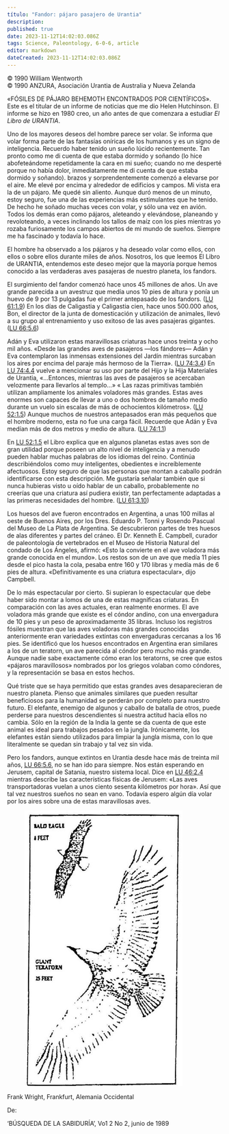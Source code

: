 ```yaml
---
título: "Fandor: pájaro pasajero de Urantia"
description: 
published: true
date: 2023-11-12T14:02:03.086Z
tags: Science, Paleontology, 6-0-6, article
editor: markdown
dateCreated: 2023-11-12T14:02:03.086Z
---
```


<p class="v-card v-sheet theme--light grey lighten-3 px-2 py-1">© 1990 William Wentworth<br>© 1990 ANZURA, Asociación Urantia de Australia y Nueva Zelanda</p>


«FÓSILES DE PÁJARO BEHEMOTH ENCONTRADOS POR CIENTÍFICOS». Este es el titular de un informe de noticias que me dio Helen Hutchinson. El informe se hizo en 1980 creo, un año antes de que comenzara a estudiar _El Libro de URANTIA_.

Uno de los mayores deseos del hombre parece ser volar. Se informa que volar forma parte de las fantasías oníricas de los humanos y es un signo de inteligencia. Recuerdo haber tenido un sueño lúcido recientemente. Tan pronto como me di cuenta de que estaba dormido y soñando (lo hice abofeteándome repetidamente la cara en mi sueño; cuando no me desperté porque no había dolor, inmediatamente me di cuenta de que estaba dormido y soñando). brazos y sorprendentemente comenzó a elevarse por el aire. Me elevé por encima y alrededor de edificios y campos. Mi vista era la de un pájaro. Me quedé sin aliento. Aunque duró menos de un minuto, estoy seguro, fue una de las experiencias más estimulantes que he tenido. De hecho he soñado muchas veces con volar, y sólo una vez en avión. Todos los demás eran como pájaros, aleteando y elevándose, planeando y revoloteando, a veces inclinando los tallos de maíz con los pies mientras yo rozaba furiosamente los campos abiertos de mi mundo de sueños. Siempre me ha fascinado y todavía lo hace.

El hombre ha observado a los pájaros y ha deseado volar como ellos, con ellos o sobre ellos durante miles de años. Nosotros, los que leemos El Libro de URANTIA, entendemos este deseo mejor que la mayoría porque hemos conocido a las verdaderas aves pasajeras de nuestro planeta, los fandors.

El surgimiento del fandor comenzó hace unos 45 millones de años. Un ave grande parecida a un avestruz que medía unos 10 pies de altura y ponía un huevo de 9 por 13 pulgadas fue el primer antepasado de los fandors. ([LU 61:1.9](/es/The_Urantia_Book/61#p1_9)) En los días de Caligastia y Caligastia cien, hace unos 500.000 años, Bon, el director de la junta de domesticación y utilización de animales, llevó a su grupo al entrenamiento y uso exitoso de las aves pasajeras gigantes. ([LU 66:5.6](/es/The_Urantia_Book/66#p5_6))

Adán y Eva utilizaron estas maravillosas criaturas hace unos treinta y ocho mil años. «Desde las grandes aves de pasajeros —los fándores— Adán y Eva contemplaron las inmensas extensiones del Jardín mientras surcaban los aires por encima del paraje más hermoso de la Tierra». ([LU 74:3.4](/es/The_Urantia_Book/74#p3_4)) En [LU 74:4.4](/es/The_Urantia_Book/74#p4_4) vuelve a mencionar su uso por parte del Hijo y la Hija Materiales de Urantia, «...Entonces, mientras las aves de pasajeros se acercaban velozmente para llevarlos al templo...» « Las razas primitivas también utilizan ampliamente los animales voladores más grandes. Estas aves enormes son capaces de llevar a uno o dos hombres de tamaño medio durante un vuelo sin escalas de más de ochocientos kilómetros». ([LU 52:1.5](/es/The_Urantia_Book/52#p1_5)) Aunque muchos de nuestros antepasados eran más pequeños que el hombre moderno, esta no fue una carga fácil. Recuerde que Adán y Eva medían más de dos metros y medio de altura. ([LU 74:1.1](/es/The_Urantia_Book/74#p1_1))

En [LU 52:1.5](/es/The_Urantia_Book/52#p1_5) el Libro explica que en algunos planetas estas aves son de gran utilidad porque poseen un alto nivel de inteligencia y a menudo pueden hablar muchas palabras de los idiomas del reino. Continúa describiéndolos como muy inteligentes, obedientes e increíblemente afectuosos. Estoy seguro de que las personas que montan a caballo podrán identificarse con esta descripción. Me gustaría señalar también que si nunca hubieras visto u oído hablar de un caballo, probablemente no creerías que una criatura así pudiera existir, tan perfectamente adaptadas a las primeras necesidades del hombre. ([LU 61:3.10](/es/The_Urantia_Book/61#p3_10))

Los huesos del ave fueron encontrados en Argentina, a unas 100 millas al oeste de Buenos Aires, por los Dres. Eduardo P. Tonni y Rosendo Pascual del Museo de La Plata de Argentina. Se descubrieron partes de tres huesos de alas diferentes y partes del cráneo. El Dr. Kenneth E. Campbell, curador de paleontología de vertebrados en el Museo de Historia Natural del condado de Los Ángeles, afirmó: «Esto la convierte en el ave voladora más grande conocida en el mundo». Los restos son de un ave que medía 11 pies desde el pico hasta la cola, pesaba entre 160 y 170 libras y medía más de 6 pies de altura. «Definitivamente es una criatura espectacular», dijo Campbell.

De lo más espectacular por cierto. Si supieran lo espectacular que debe haber sido montar a lomos de una de estas magníficas criaturas. En comparación con las aves actuales, eran realmente enormes. El ave voladora más grande que existe es el cóndor andino, con una envergadura de 10 pies y un peso de aproximadamente 35 libras. Incluso los registros fósiles muestran que las aves voladoras más grandes conocidas anteriormente eran variedades extintas con envergaduras cercanas a los 16 pies. Se identificó que los huesos encontrados en Argentina eran similares a los de un teratorn, un ave parecida al cóndor pero mucho más grande. Aunque nadie sabe exactamente cómo eran los teratorns, se cree que estos «pájaros maravillosos» nombrados por los griegos volaban como cóndores, y la representación se basa en estos hechos.

Qué triste que se haya permitido que estas grandes aves desaparecieran de nuestro planeta. Pienso que animales similares que pueden resultar beneficiosos para la humanidad se perderán por completo para nuestro futuro. El elefante, enemigo de algunos y caballo de batalla de otros, puede perderse para nuestros descendientes si nuestra actitud hacia ellos no cambia. Sólo en la región de la India la gente se da cuenta de que este animal es ideal para trabajos pesados en la jungla. Irónicamente, los elefantes están siendo utilizados para limpiar la jungla misma, con lo que literalmente se quedan sin trabajo y tal vez sin vida.

Pero los fandors, aunque extintos en Urantia desde hace más de treinta mil años, [LU 66:5.6](/es/The_Urantia_Book/66#p5_6), no se han ido para siempre. Nos están esperando en Jerusem, capital de Satania, nuestro sistema local. Dice en [LU 46:2.4](/es/The_Urantia_Book/46#p2_4) mientras describe las características físicas de Jerusem: «Las aves transportadoras vuelan a unos ciento sesenta kilómetros por hora». Así que tal vez nuestros sueños no sean en vano. Todavía espero algún día volar por los aires sobre una de estas maravillosas aves.

<figure id="Figure_2" class="image urantiapedia" alt="fandor">
<img src="/image/article/606/fandor.jpg">
</figure>

Frank Wright, Frankfurt, Alemania Occidental

De:

‘BÚSQUEDA DE LA SABIDURÍA’, Vo1 2 No 2, junio de 1989

